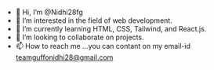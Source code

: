 - 👋 Hi, I’m @Nidhi28fg
- 👀 I’m interested in the field of web development. 
- 🌱 I’m currently learning HTML, CSS, Tailwind, and React.js.
- 💞️ I’m looking to collaborate on projects.
- 📫 How to reach me ...you can contant on my email-id teamguffonidhi28@gmail.com
